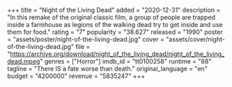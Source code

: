+++
title = "Night of the Living Dead"
added = "2020-12-31"
description = "In this remake of the original classic film, a group of people are trapped inside a farmhouse as legions of the walking dead try to get inside and use them for food."
rating = "7"
popularity = "38.627"
released = "1990"
poster = "assets/poster/night-of-the-living-dead.jpg"
cover = "assets/cover/night-of-the-living-dead.jpg"
file = "https://archive.org/download/night_of_the_living_dead/night_of_the_living_dead.mpeg"
genres = ["Horror"]
imdb_id = "tt0100258"
runtime = "88"
tagline = "There IS a fate worse than death."
original_language = "en"
budget = "4200000"
revenue = "5835247"
+++